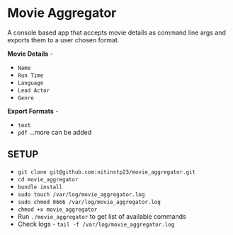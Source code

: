 # Movie Aggregator

A console based app that accepts movie details as command line args and exports them to a user chosen format.

**Movie Details** -

* `Name`
* `Run Time`
* `Language`
* `Lead Actor`
* `Genre`

**Export Formats** -

* `text`
* `pdf`
...more can be added

## SETUP

* `git clone git@github.com:nitinstp23/movie_aggregator.git`
* `cd movie_aggregator`
* `bundle install`
* `sudo touch /var/log/movie_aggregator.log`
* `sudo chmod 0666 /var/log/movie_aggregator.log`
* `chmod +x movie_aggregator`
* Run `./movie_aggregator` to get list of available commands
* Check logs - `tail -f /var/log/movie_aggregator.log`
